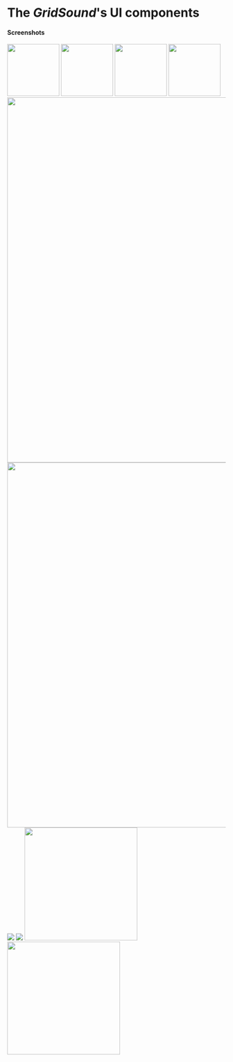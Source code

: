 # The *GridSound*'s UI components

#### Screenshots

<img height="120" src="https://gridsound.github.io/assets/screenshots/gsuiSpectrum.png"
/> <img height="120" src="https://gridsound.github.io/assets/screenshots/gsuiSlider.png"
/> <img height="120" src="https://gridsound.github.io/assets/screenshots/gsuiOscilloscope.png"
/> <img height="120" src="https://gridsound.github.io/assets/screenshots/gsuiPopup.png"
/> <img width="841" src="https://gridsound.github.io/assets/screenshots/gsuiWaveform.png"
/> <img width="841" src="https://gridsound.github.io/assets/screenshots/gsuiWave.png"
/> <img src="https://gridsound.github.io/assets/screenshots/gsuiTimeline.png"/>
<img src="https://gridsound.github.io/assets/screenshots/gsuiBeatlines.png"
/> <img height="260" src="https://gridsound.github.io/assets/screenshots/gsuiKeys.png"
/> <img height="260" src="https://gridsound.github.io/assets/screenshots/gsuiTracklist.png"/>
